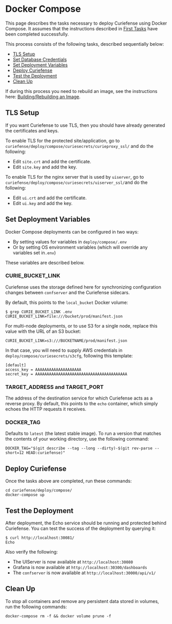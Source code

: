 # Docker Compose

This page describes the tasks necessary to deploy Curiefense using Docker Compose. It assumes that the instructions described in [First Tasks](first-tasks.md) have been completed successfully.

This process consists of the following tasks, described sequentially below:

* [TLS Setup](docker-compose.md#tls-setup)
* [Set Database Credentials](docker-compose.md#set-database-credentials)
* [Set Deployment Variables](docker-compose.md#set-deployment-variables)
* [Deploy Curiefense](docker-compose.md#deploy-curiefense)
* [Test the Deployment](docker-compose.md#test-the-deployment)
* [Clean Up](docker-compose.md#clean-up)

If during this process you need to rebuild an image, see the instructions here: [Building/Rebuilding an Image](../../reference/services-container-images.md#building-rebuilding-images).

## TLS Setup

If you want Curiefense to use TLS, then you should have already generated the certificates and keys.

To enable TLS for the protected site/application, go to `curiefense/deploy/compose/curiesecrets/curieproxy_ssl/` and do the following:

* Edit `site.crt` and add the certificate.
* Edit `site.key` and add the key.

To enable TLS for the nginx server that is used by `uiserver`, go to `curiefense/deploy/compose/curiesecrets/uiserver_ssl/`and do the following:

* Edit `ui.crt` and add the certificate.
* Edit `ui.key` and add the key.

## Set Deployment Variables

Docker Compose deployments can be configured in two ways:

* By setting values for variables in `deploy/compose/.env` 
* Or by setting OS environment variables \(which will override any variables set in`.env`\)

These variables are described below.

### CURIE\_BUCKET\_LINK

Curiefense uses the storage defined here for synchronizing configuration changes between `confserver` and the Curiefense sidecars. 

By default, this points to the `local_bucket` Docker volume:

```text
$ grep CURIE_BUCKET_LINK .env
CURIE_BUCKET_LINK=file:///bucket/prod/manifest.json
```

For multi-node deployments, or to use S3 for a single node, replace this value with the URL of an S3 bucket:

```text
CURIE_BUCKET_LINK=s3:///BUCKETNAME/prod/manifest.json
```

In that case, you will need to supply AWS credentials in  `deploy/compose/curiesecrets/s3cfg`, following this template:

```text
[default]
access_key = AAAAAAAAAAAAAAAAAAAA
secret_key = AAAAAAAAAAAAAAAAAAAAAAAAAAAAAAAAAAAAAAAA
```

### TARGET\_ADDRESS and TARGET\_PORT

The address of the destination service for which Curiefense acts as a reverse proxy. By default, this points to the `echo` container, which simply echoes the HTTP requests it receives.

### DOCKER\_TAG

Defaults to `latest` \(the latest stable image\). To run a version that matches the contents of your working directory, use the following command:

```text
DOCKER_TAG="$(git describe --tag --long --dirty)-$(git rev-parse --short=12 HEAD:curiefense)"
```

## Deploy Curiefense

Once the tasks above are completed, run these commands:

```text
cd curiefense/deploy/compose/
docker-compose up
```

## Test the Deployment

After deployment, the Echo service should be running and protected behind Curiefense. You can test the success of the deployment by querying it:

```text
$ curl http://localhost:30081/
Echo
```

Also verify the following:

* The UIServer is now available at `http://localhost:30080`
* Grafana is now available at `http://localhost:30300/dashboards`
* The `confserver` is now available at `http://localhost:30000/api/v1/`

## Clean Up

To stop all containers and remove any persistent data stored in volumes, run the following commands:

```text
docker-compose rm -f && docker volume prune -f
```

